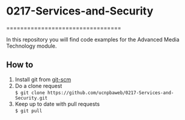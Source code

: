 # 0217-Services-and-Security
=================================

In this repository you will find code examples for the Advanced Media Technology module.

## How to
1. Install git from [git-scm](http://git-scm.com/book/en/Getting-Started-Installing-Git)
2. Do a clone request<br/>`$ git clone https://github.com/ucnpbaweb/0217-Services-and-Security.git`
3. Keep up to date with pull requests<br/>`$ git pull`
